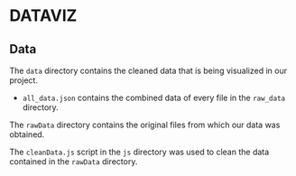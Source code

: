 # DATAVIZ

## Data

The `data` directory contains the cleaned data that is being visualized in our project.

- `all_data.json` contains the combined data of every file in the `raw_data` directory.

The `rawData` directory contains the original files from which our data was obtained.

The `cleanData.js` script in the `js` directory was used to clean the data contained in the `rawData` directory.
